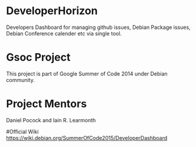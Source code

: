 # DeveloperHorizon
Developers Dashboard for managing github issues, Debian Package issues, Debian Conference calender etc
via single tool.

# Gsoc Project
This project is part of Google Summer of Code 2014 under Debian community.

# Project Mentors
Daniel Pocock and Iain R. Learmonth


#Official Wiki
https://wiki.debian.org/SummerOfCode2015/DeveloperDashboard
